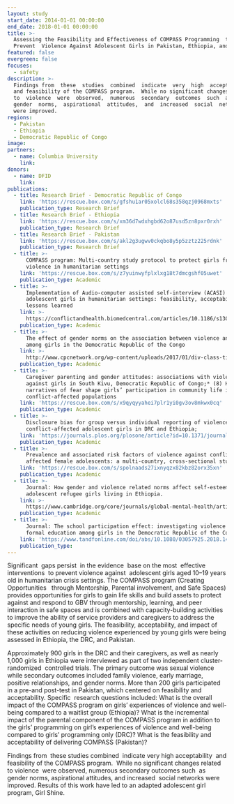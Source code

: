 ```yaml
---
layout: study
start_date: 2014-01-01 00:00:00
end_date: 2018-01-01 00:00:00
title: >-
  Assessing the Feasibility and Effectiveness of COMPASS Programming  to
  Prevent  Violence Against Adolescent Girls in Pakistan, Ethiopia, and the DRC
featured: false
evergreen: false
focuses:
  - safety
description: >-
  Findings from  these  studies  combined  indicate  very  high  acceptability 
  and feasibility of the COMPASS program.  While no significant changes related 
  to  violence  were  observed,  numerous  secondary  outcomes  such  as 
  gender  norms,  aspirational  attitudes,  and  increased  social  networks 
  were improved.
regions:
  - Pakistan
  - Ethiopia
  - Democratic Republic of Congo
image:
partners:
  - name: Columbia University
    link:
donors:
  - name: DFID
    link:
publications:
  - title: Research Brief - Democratic Republic of Congo
    link: 'https://rescue.box.com/s/gfshu1ar05xolcl68s358qzj0968mxts'
    publication_type: Research Brief
  - title: Research Brief - Ethiopia
    link: 'https://rescue.box.com/s/xm36d7wdxhgbd62o87usd5zn8pxr0rxh'
    publication_type: Research Brief
  - title: Research Brief - Pakistan
    link: 'https://rescue.box.com/s/akl2g3ugwv0ckqbo8y5p5zztz225rdnk'
    publication_type: Research Brief
  - title: >-
      COMPASS program: Multi-country study protocol to protect girls from
      violence in humanitarian settings
    link: 'https://rescue.box.com/s/z7yuinwyfplxlxg18t7dmcgshf05uwet'
    publication_type: Academic
  - title: >-
      Implementation of Audio-computer assisted self-interview (ACASI) among
      adolescent girls in humanitarian settings: feasibility, acceptability and
      lessons learned
    link: >-
      https://conflictandhealth.biomedcentral.com/articles/10.1186/s13031-016-0098-1
    publication_type: Academic
  - title: >-
      The effect of gender norms on the association between violence and hope
      among girls in the Democratic Republic of the Congo
    link: >-
      http://www.cpcnetwork.org/wp-content/uploads/2017/01/div-class-title-the-effect-of-gender-norms-on-the-association-between-violence-and-hope-among-girls-in-the-democratic-republic-of-the-congo-div.pdf
    publication_type: Academic
  - title: >-
      Caregiver parenting and gender attitudes: associations with violence
      against girls in South Kivu, Democratic Republic of Congo;* (8) How
      narratives of fear shape girls’ participation in community life in two
      conflict-affected populations
    link: 'https://rescue.box.com/s/x9qyqyyahei7plr1yi0gv3ov8mkwx0cq'
    publication_type: Academic
  - title: >-
      Disclosure bias for group versus individual reporting of violence amongst
      conflict-affected adolescent girls in DRC and Ethiopia;
    link: 'https://journals.plos.org/plosone/article?id=10.1371/journal.pone.0174741'
    publication_type: Academic
  - title: >-
      Prevalence and associated risk factors of violence against conflict-
      affected female adolescents: a multi-country, cross-sectional study
    link: 'https://rescue.box.com/s/spolnaads27ixnyqzx82kbz82orx35xn'
    publication_type: Academic
  - title: >-
      Journal: How gender and violence related norms affect self-esteem among
      adolescent refugee girls living in Ethiopia.
    link: >-
      https://www.cambridge.org/core/journals/global-mental-health/article/how-gender-and-violencerelated-norms-affect-selfesteem-among-adolescent-refugee-girls-living-in-ethiopia/8911BCBA072D18CD26FD4B14515767A0
    publication_type: Academic
  - title: >-
      Journal: The school participation effect: investigating violence and
      formal education among girls in the Democratic Republic of the Congo
    link: 'https://www.tandfonline.com/doi/abs/10.1080/03057925.2018.1464384'
    publication_type:
---
```


Significant&nbsp; gaps persist&nbsp; in the evidence&nbsp; base on the most&nbsp; effective interventions&nbsp; to prevent violence against&nbsp; adolescent girls aged 10–19 years old in humanitarian crisis settings. The COMPASS program (Creating Opportunities &nbsp; through Mentorship, Parental involvement, and Safe Spaces) provides opportunities for girls to gain life skills and build assets to protect against and respond to GBV through mentorship, learning, and peer&nbsp; interaction in safe spaces and is combined with capacity-building activities to improve the ability of service providers and caregivers to address the specific needs of young girls. The feasibility, acceptability, and impact of these activities on reducing violence experienced by young girls were being assessed in Ethiopia, the DRC, and Pakistan.&nbsp;

Approximately 900 girls in the DRC and their caregivers, as well as nearly 1,000 girls in Ethiopia were interviewed as part of two independent cluster-randomized&nbsp; controlled trials. The primary outcome was sexual violence while secondary outcomes included family violence, early marriage, positive relationships, and gender norms. More than 200 girls participated in a pre-and post-test in Pakistan, which centered on feasibility and acceptability. Specific&nbsp; research questions included: What is the overall impact of the COMPASS program on girls’ experiences of violence and well-being compared to a waitlist group (Ethiopia)? What is the incremental impact of the parental component of the COMPASS program in addition to the girls’ programming on girl’s experiences of violence and well-being compared to girls’ programming only (DRC)? What is the feasibility and acceptability of delivering COMPASS (Pakistan)?&nbsp;

Findings from&nbsp; these studies combined&nbsp; indicate very high acceptability&nbsp; and feasibility of the COMPASS program.&nbsp; While no significant changes related to violence&nbsp; were observed, numerous secondary outcomes such&nbsp; as gender norms, aspirational attitudes, and increased&nbsp; social networks were improved. Results of this work have led to an adapted adolescent girl program, Girl Shine.